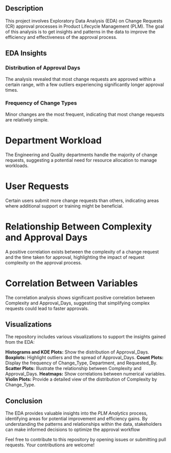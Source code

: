 ## Description
This project involves Exploratory Data Analysis (EDA) on Change Requests (CR) approval processes in Product Lifecycle Management (PLM). The goal of this analysis is to get insights and patterns in the data to improve the efficiency and effectiveness of the approval process.

## EDA Insights
### Distribution of Approval Days
The analysis revealed that most change requests are approved within a certain range, with a few outliers experiencing significantly longer approval times.  
### Frequency of Change Types
Minor changes are the most frequent, indicating that most change requests are relatively simple.  

# Department Workload
The Engineering and Quality departments handle the majority of change requests, suggesting a potential need for resource allocation to manage workloads.  

# User Requests
Certain users submit more change requests than others, indicating areas where additional support or training might be beneficial.  

# Relationship Between Complexity and Approval Days
A positive correlation exists between the complexity of a change request and the time taken for approval, highlighting the impact of request complexity on the approval process.  

# Correlation Between Variables
The correlation analysis shows significant positive correlation between Complexity and Approval_Days, suggesting that simplifying complex requests could lead to faster approvals.

## Visualizations
The repository includes various visualizations to support the insights gained from the EDA:

**Histograms and KDE Plots:** Show the distribution of Approval_Days.
**Boxplots:** Highlight outliers and the spread of Approval_Days.
**Count Plots:** Display the frequency of Change_Type, Department, and Requested_By.
**Scatter Plots:** Illustrate the relationship between Complexity and Approval_Days.
**Heatmaps:** Show correlations between numerical variables.
**Violin Plots:** Provide a detailed view of the distribution of Complexity by Change_Type.

## Conclusion
The EDA provides valuable insights into the *PLM Analytics* process, identifying areas for potential improvement and efficiency gains. By understanding the patterns and relationships within the data, stakeholders can make informed decisions to optimize the approval workflow

Feel free to contribute to this repository by opening issues or submitting pull requests. Your contributions are welcome!
